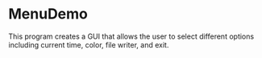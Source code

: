 # MenuDemo
This program creates a GUI that allows the user to select different options including current time, color, file writer, and exit.
